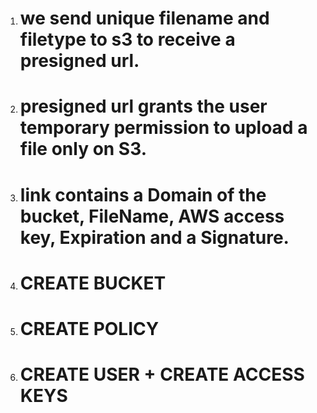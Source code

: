 1. # we send unique filename and filetype to s3 to receive a presigned url.
2. # presigned url grants the user temporary permission to upload a file only on S3.
3. # link contains a Domain of the bucket, FileName, AWS access key, Expiration and a Signature.

4. # CREATE BUCKET
5. # CREATE POLICY
6. # CREATE USER + CREATE ACCESS KEYS
